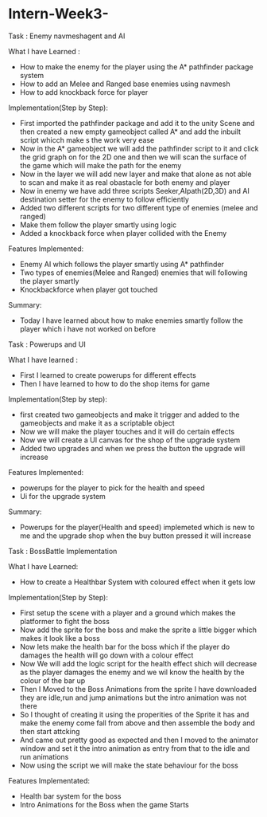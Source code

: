 # Intern-Week3-
Task : Enemy navmeshagent and AI 

What I have Learned :
* How to make the enemy for the player using the A* pathfinder package system
* How to add an Melee and Ranged base enemies using navmesh
* How to add knockback force for player 

Implementation(Step by Step):
* First imported the pathfinder package and add it to the unity Scene and then created a new empty gameobject called A* and add the inbuilt script whicch make s the work very ease
* Now in the A* gameobject we will add the pathfinder script to it and click the grid graph on for the 2D one and then we will scan the surface of the game which will make the path for the 
  enemy
* Now in the layer we will add new layer and make that alone as not able to scan and make it as real obastacle for both enemy and player
* Now in enemy we have add three scripts Seeker,AIpath(2D,3D) and AI destination setter for the enemy to follow efficiently
* Added two different scripts for two different type of enemies (melee and ranged)
* Make them follow the player smartly using logic
* Added a knockback force when player collided with the Enemy

Features Implemented:
* Enemy AI which follows the player smartly using A* pathfinder
* Two types of enemies(Melee and Ranged) enemies that will following the player smartly
* Knockbackforce when player got touched 

Summary:
* Today I have learned about how to make enemies smartly follow the player which i have not worked on before

Task : Powerups and UI

What I have learned :
* First I learned to create powerups for different effects
* Then I have learned to how to do the shop items for game 

Implementation(Step by step):
* first created two gameobjects and make it trigger and added to the gameobjects and make it as a scriptable object
* Now we will make the player touches and it will do certain effects
* Now we will create a UI canvas for the shop of the upgrade system
* Added two upgrades and when we press the button the upgrade will increase 

Features Implemented:
* powerups for the player to pick for the health and speed
* Ui for the upgrade system 

Summary:
* Powerups for the player(Health and speed) implemeted which is new to me and the upgrade shop when the buy button pressed it will increase

Task : BossBattle Implementation 

What I have Learned:
* How to create a Healthbar System with coloured effect when it gets low 

Implementation(Step by Step):
* First setup the scene with a player and a ground which makes the platformer to fight the boss
* Now add the sprite for the boss and make the sprite a little bigger which makes it look like a boss
* Now lets make the health bar for the boss which if the player do damages the health will go down with a colour effect
* Now We will add the logic script for the health effect shich will decrease as the player damages the enemy and we wil know the health by the colour of the bar up
* Then I Moved to the Boss Animations from the sprite I have downloaded they are idle,run and jump animations but the intro animation was not there
* So I thought of creating it using the  properities of the Sprite it has and make the enemy come fall from above and then assemble the body and then start attcking
* And came out pretty good as expected and then I moved to the animator window and set it the intro animation as entry from that to the idle and run animations
* Now using the script we will make the state behaviour for the boss 

Features Implementated:
* Health bar system for the boss
* Intro Animations for the Boss when the game Starts 

